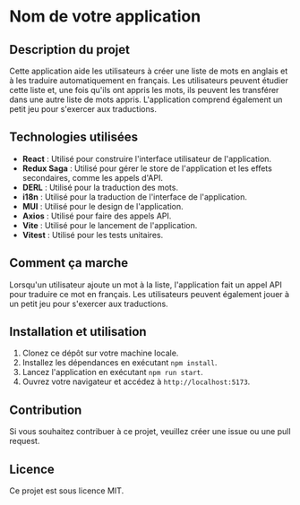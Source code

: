 # Nom de votre application

## Description du projet

Cette application aide les utilisateurs à créer une liste de mots en anglais et à les traduire automatiquement en français. Les utilisateurs peuvent étudier cette liste et, une fois qu'ils ont appris les mots, ils peuvent les transférer dans une autre liste de mots appris. L'application comprend également un petit jeu pour s'exercer aux traductions.

## Technologies utilisées

- **React** : Utilisé pour construire l'interface utilisateur de l'application.
- **Redux Saga** : Utilisé pour gérer le store de l'application et les effets secondaires, comme les appels d'API.
- **DERL** : Utilisé pour la traduction des mots.
- **i18n** : Utilisé pour la traduction de l'interface de l'application.
- **MUI** : Utilisé pour le design de l'application.
- **Axios** : Utilisé pour faire des appels API.
- **Vite** : Utilisé pour le lancement de l'application.
- **Vitest** : Utilisé pour les tests unitaires.

## Comment ça marche

Lorsqu'un utilisateur ajoute un mot à la liste, l'application fait un appel API pour traduire ce mot en français. Les utilisateurs peuvent également jouer à un petit jeu pour s'exercer aux traductions.

## Installation et utilisation

1. Clonez ce dépôt sur votre machine locale.
2. Installez les dépendances en exécutant `npm install`.
3. Lancez l'application en exécutant `npm run start`.
4. Ouvrez votre navigateur et accédez à `http://localhost:5173`.

## Contribution

Si vous souhaitez contribuer à ce projet, veuillez créer une issue ou une pull request.

## Licence

Ce projet est sous licence MIT.
